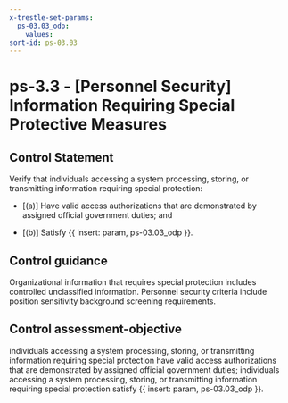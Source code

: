 ```yaml
---
x-trestle-set-params:
  ps-03.03_odp:
    values:
sort-id: ps-03.03
---
```


# ps-3.3 - \[Personnel Security\] Information Requiring Special Protective Measures

## Control Statement

Verify that individuals accessing a system processing, storing, or transmitting information requiring special protection:

- \[(a)\] Have valid access authorizations that are demonstrated by assigned official government duties; and

- \[(b)\] Satisfy {{ insert: param, ps-03.03_odp }}.

## Control guidance

Organizational information that requires special protection includes controlled unclassified information. Personnel security criteria include position sensitivity background screening requirements.

## Control assessment-objective

individuals accessing a system processing, storing, or transmitting information requiring special protection have valid access authorizations that are demonstrated by assigned official government duties;
individuals accessing a system processing, storing, or transmitting information requiring special protection satisfy {{ insert: param, ps-03.03_odp }}.
